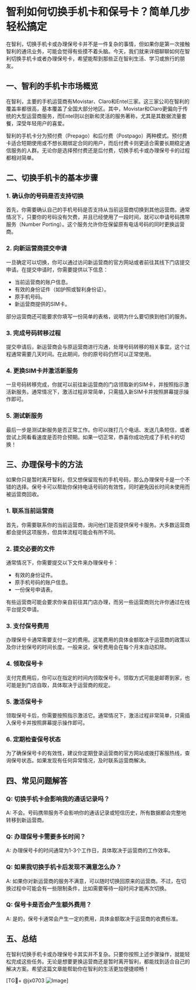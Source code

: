 # 智利如何切换手机卡和保号卡？简单几步轻松搞定

在智利，切换手机卡或办理保号卡并不是一件复杂的事情，但如果你是第一次接触智利的通讯业务，可能会觉得有些摸不着头脑。今天，我们就来详细聊聊如何在智利切换手机卡或者办理保号卡，希望能帮到那些正在智利生活、学习或旅行的朋友。

## 一、智利的手机卡市场概览

在智利，主要的手机运营商有Movistar、Claro和Entel三家。这三家公司在智利的覆盖率都很高，基本覆盖了全国大部分地区。其中，Movistar和Claro更偏向于传统的大型运营商服务，而Entel则以创新和灵活的服务著称，尤其是其数据流量套餐，深受年轻用户的喜爱。

智利的手机卡分为预付费（Prepago）和后付费（Postpago）两种模式。预付费卡适合短期使用或不想长期绑定合同的用户，而后付费卡则更适合需要长期稳定通信服务的人群。无论你是选择预付费还是后付费，切换手机卡或办理保号卡的过程都相对简单。

## 二、切换手机卡的基本步骤

### 1. 确认你的号码是否支持切换

首先，你需要确认自己的手机号码是否支持从当前运营商切换到其他运营商。通常情况下，只要你的号码没有欠费，并且已经使用了一段时间，就可以申请号码携带服务（Number Porting）。这个服务允许你在保留原有电话号码的同时更换运营商。

### 2. 向新运营商提交申请

一旦确定可以切换，你可以通过访问新运营商的官方网站或者前往其线下门店提交申请。在提交申请时，你需要提供以下信息：

- 当前运营商的账户信息。
- 有效的身份证件（如护照或智利身份证）。
- 原手机号码。
- 新运营商提供的SIM卡。

部分运营商还可能要求你填写一份简单的表格，说明为什么要切换到他们的服务。

### 3. 完成号码转移过程

提交申请后，新运营商会与原运营商进行沟通，处理号码转移的相关事宜。这个过程通常需要几天时间。在此期间，你的原号码仍然可以正常使用。

### 4. 更换SIM卡并激活新服务

一旦号码转移完成，你就可以前往新运营商的门店领取新的SIM卡，并按照指示激活新服务。通常情况下，激活过程非常简单，只需插入新SIM卡并按照屏幕提示操作即可。

### 5. 测试新服务

最后一步是测试新服务是否正常工作。你可以拨打几个电话、发送几条短信，或者尝试上网看看速度是否符合预期。如果一切正常，恭喜你成功完成了手机卡的切换！

## 三、办理保号卡的方法

如果你只是暂时离开智利，但又想保留现有的手机号码，那么办理保号卡是一个不错的选择。保号卡可以帮助你保持电话号码的有效性，同时避免因长时间未使用而被运营商回收。

### 1. 联系当前运营商

首先，你需要联系你的当前运营商，询问他们是否提供保号卡服务。大多数运营商都会提供这项服务，但具体流程可能会有所不同。

### 2. 提交必要的文件

通常情况下，你需要提交以下文件来办理保号卡：

- 有效的身份证件。
- 原手机号码的账户信息。
- 一份保号申请表。

有些运营商可能会要求你亲自前往其门店办理，而另一些运营商则允许你通过在线平台提交申请。

### 3. 支付保号费用

办理保号卡通常需要支付一定的费用。这笔费用的具体金额取决于运营商的政策以及你计划保号的时间长度。一般来说，保号费用会在每个月末自动扣除。

### 4. 领取保号卡

支付完费用后，你可以在指定的时间内领取保号卡。领取方式可能是邮寄到家，也可能是到门店自取，具体取决于运营商的规定。

### 5. 激活保号卡

领取保号卡后，你需要按照指示激活它。通常情况下，激活过程非常简单，只需插入保号卡并按照屏幕提示操作即可。

### 6. 定期检查保号状态

为了确保保号卡的有效性，建议你定期登录运营商的官方网站或拨打客服热线，查询保号状态。如果发现有任何异常情况，及时联系运营商解决。

## 四、常见问题解答

### Q: 切换手机卡会影响我的通话记录吗？
A: 不会。号码携带服务不会影响你的通话记录或短信历史，所有数据都会完整地转移到新运营商。

### Q: 办理保号卡需要多长时间？
A: 办理保号卡的时间通常为1-3个工作日，具体取决于运营商的工作效率。

### Q: 如果我切换手机卡后发现不满意怎么办？
A: 如果你对新运营商的服务不满意，可以随时切换回原来的运营商。不过，在切换过程中可能会有一些限制条件，比如需要等待一段时间才能再次切换。

### Q: 保号卡是否会产生额外费用？
A: 是的，保号卡通常会产生一定的费用，具体金额取决于运营商的收费标准。

## 五、总结

在智利切换手机卡或办理保号卡其实并不复杂。只要你按照上述步骤操作，就能轻松完成这些任务。无论是想要更换运营商还是暂时离开智利，都能找到适合自己的解决方案。希望这篇文章能帮助你在智利的生活更加便捷顺畅！

[TG💪+ @jx0703 ![Image](https://github.com/user-attachments/assets/dbca1d08-cadb-493c-b0ec-ad6f7a83f270)]